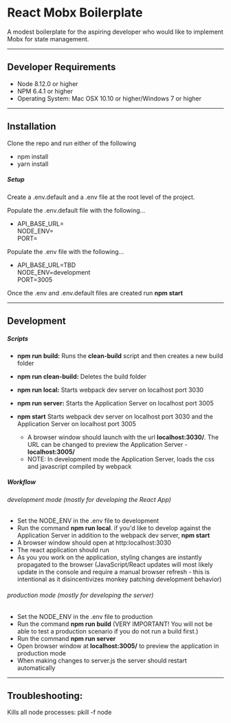 # React Mobx Boilerplate
A modest boilerplate for the aspiring developer who would like to implement Mobx for state management.

---

## Developer Requirements
+ Node 8.12.0 or higher  
+ NPM 6.4.1 or higher  
+ Operating System: Mac OSX 10.10 or higher/Windows 7 or higher  

---

## Installation
Clone the repo and run either of the following
+ npm install
+ yarn install

##### Setup
Create a .env.default and a .env file at the root level of the project.

Populate the .env.default file with the following...  
+ API_BASE_URL=  
NODE_ENV=  
PORT=

Populate the .env file with the following...  
+ API_BASE_URL=TBD  
NODE_ENV=development  
PORT=3005

Once the .env and .env.default files are created run **npm start**

---

## Development
##### Scripts
+ **npm run build:** Runs the **clean-build** script and then creates a new build folder

+ **npm run clean-build:** Deletes the build folder

+ **npm run local:** Starts webpack dev server on localhost port 3030
    
+ **npm run server:** Starts the Application Server on localhost port 3005

+ **npm start** Starts webpack dev server on localhost port 3030 and the Application Server on localhost port 3005
    + A browser window should launch with the url **localhost:3030/**. The URL can be changed to preview the Application Server - **localhost:3005/**
    + NOTE: In development mode the Application Server, loads the css and javascript compiled by webpack


##### Workflow
###### development mode (mostly for developing the React App)
- Set the NODE_ENV in the .env file to development
- Run the command **npm run local**. if you'd like to develop against the Application Server in addition to the webpack dev server, **npm start**
- A browser window should open at http:localhost:3030
- The react application should run
- As you you work on the application, styling changes are instantly propagated to the browser (JavaScript/React updates will most likely update in the console and require a manual browser refresh - this is intentional as it disincentivizes monkey patching development behavior)

###### production mode (mostly for developing the server)
- Set the NODE_ENV in the .env file to production
- Run the command **npm run build** (VERY IMPORTANT! You will not be able to test a production scenario if you do not run a build first.)
- Run the command **npm run server**
- Open browser window at **localhost:3005/** to preview the application in production mode
- When making changes to server.js the server should restart automatically
---

## Troubleshooting:
Kills all node processes: pkill -f node
